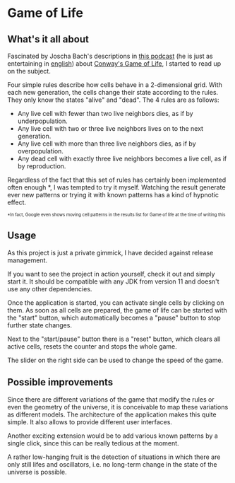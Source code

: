 # Game of Life

## What's it all about

Fascinated by Joscha Bach's descriptions in [this podcast](https://alternativlos.org/42/) (he is just as entertaining in [english](https://lexfridman.com/joscha-bach-3/)) about [Conway's Game of Life](https://en.wikipedia.org/wiki/Conway%27s_Game_of_Life), I started to read up on the subject.

Four simple rules describe how cells behave in a 2-dimensional grid. With each new generation, the cells change their state according to the rules. They only know the states "alive" and "dead". The 4 rules are as follows:
- Any live cell with fewer than two live neighbors dies, as if by underpopulation.
- Any live cell with two or three live neighbors lives on to the next generation.
- Any live cell with more than three live neighbors dies, as if by overpopulation.
- Any dead cell with exactly three live neighbors becomes a live cell, as if by reproduction.

Regardless of the fact that this set of rules has certainly been implemented often enough *, I was tempted to try it myself. Watching the result generate ever new patterns or trying it with known patterns has a kind of hypnotic effect.

<sup><sub>*In fact, Google even shows moving cell patterns in the results list for Game of life at the time of writing this</sub></sup>

## Usage

As this project is just a private gimmick, I have decided against release management.

If you want to see the project in action yourself, check it out and simply start it. It should be compatible with any JDK from version 11 and doesn't use any other dependencies.

Once the application is started, you can activate single cells by clicking on them. As soon as all cells are prepared, the game of life can be started with the "start" button, which automatically becomes a "pause" button to stop further state changes.

Next to the "start/pause" button there is a "reset" button, which clears all active cells, resets the counter and stops the whole game.

The slider on the right side can be used to change the speed of the game.

## Possible improvements

Since there are different variations of the game that modify the rules or even the geometry of the universe, it is conceivable to map these variations as different models. The architecture of the application makes this quite simple. It also allows to provide different user interfaces.

Another exciting extension would be to add various known patterns by a single click, since this can be really tedious at the moment.

A rather low-hanging fruit is the detection of situations in which there are only still lifes and oscillators, i.e. no long-term change in the state of the universe is possible.